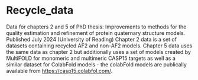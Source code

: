 # Recycle_data
Data for chapters 2 and 5 of PhD thesis: Improvements to methods for the quality estimation and refinement of protein quaternary structure models.
Published July 2024 (University of Reading)
Chapter 2 data is a set of datasets containing recycled AF2 and non-AF2 models.
Chapter 5 data uses the same data as chapter 2 but additionally uses a set of models created by MultiFOLD for monomeric and multimeric CASP15 targets as well as a similar 
dataset for ColabFold models - the colabFold models are publically available from https://casp15.colabfol.com/.
